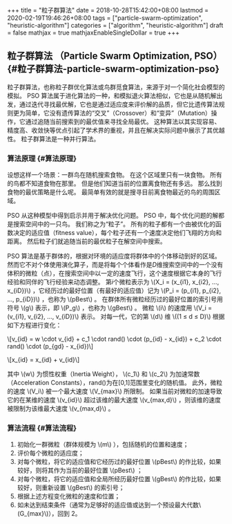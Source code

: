 +++
title = "粒子群算法"
date = 2018-10-28T15:42:00+08:00
lastmod = 2020-02-19T19:46:26+08:00
tags = ["particle-swarm-optimization", "heuristic-algorithm"]
categories = ["algorithm", "heuristic-algorithm"]
draft = false
mathjax = true
mathjaxEnableSingleDollar = true
+++

## 粒子群算法 （Particle Swarm Optimization, PSO） {#粒子群算法-particle-swarm-optimization-pso}

粒子群算法，也称粒子群优化算法或鸟群觅食算法，来源于对一个简化社会模型的模拟。
PSO 算法属于进化算法的一种，和模拟退火算法相似，它也是从随机解出发，通过迭代寻找最优解，它也是通过适应度来评价解的品质，但它比遗传算法规则更为简单，它没有遗传算法的“交叉”（Crossover）和“变异”（Mutation）操作，它通过追随当前搜索到的最优值来寻找全局最优。
这种算法以其实现容易、精度高、收敛快等优点引起了学术界的重视，并且在解决实际问题中展示了其优越性。
粒子群算法是一种并行算法。

<!--more-->


### 算法原理 {#算法原理}

设想这样一个场景：一群鸟在随机搜索食物。
在这个区域里只有一块食物。
所有的鸟都不知道食物在那里。
但是他们知道当前的位置离食物还有多远。
那么找到食物的最优策略是什么呢。
最简单有效的就是搜寻目前离食物最近的鸟的周围区域。

PSO 从这种模型中得到启示并用于解决优化问题。
PSO 中，每个优化问题的解都是搜索空间中的一只鸟。
我们称之为“粒子”。
所有的粒子都有一个由被优化的函数决定的适应值（fitness value），每个粒子还有一个速度决定他们飞翔的方向和距离。
然后粒子们就追随当前的最优粒子在解空间中搜索。

PSO 算法是基于群体的，根据对环境的适应度将群体中的个体移动到好的区域。
然而它不对个体使用演化算子，而是将每个个体看作是$D$维搜索空间中的一个没有体积的微粒（点），在搜索空间中以一定的速度飞行，这个速度根据它本身的飞行经验和同伴的飞行经验来动态调整。
第$i$个微粒表示为 \\(X\_i = (x\_{i1}, x\_{i2}, ..., x\_{iD})\\) ，它经历过的最好位置（有最好的适应值）记为 \\(P\_i = (p\_{i1}, p\_{i2}, ..., p\_{iD})\\) ，也称为 \\(pBest\\) 。
在群体所有微粒经历过的最好位置的索引号用符号 \\(g\\) 表示，即 \\(P\_g\\) ，也称为 \\(gBest\\) 。
微粒 \\(i\\) 的速度用 \\(V\_i = (v\_{i1}, v\_{i2}, ..., v\_{iD})\\) 表示。
对每一代，它的第 \\(d\\) 维 \\((1 ≤ d ≤ D)\\) 根据如下方程进行变化：

\\[v\_{id} = w \cdot v\_{id} + c\_1 \cdot rand() \cdot (p\_{id} - x\_{id}) + c\_2 \cdot rand() \cdot (p\_{gd} - x\_{id})\\]

\\[x\_{id} = x\_{id} + v\_{id}\\]

其中 \\(w\\) 为惯性权重（Inertia Weight）， \\(c\_1\\) 和 \\(c\_2\\) 为加速常数（Acceleration Constants），rand()为在[0,1]范围里变化的随机值。
此外，微粒的速度 \\(V\_i\\) 被一个最大速度 \\(V\_{max}\\) 所限制。
如果当前对微粒的加速导致它的在某维的速度 \\(v\_{id}\\) 超过该维的最大速度 \\(v\_{max,d}\\) ，则该维的速度被限制为该维最大速度 \\(v\_{max,d}\\) 。


### 算法流程 {#算法流程}

1.  初始化一群微粒（群体规模为 \\(m\\) ），包括随机的位置和速度；
2.  评价每个微粒的适应度；
3.  对每个微粒，将它的适应值和它经历过的最好位置 \\(pBest\\) 的作比较，如果较好，则将其作为当前的最好位置 \\(pBest\\) ；
4.  对每个微粒，将它的适应值和全局所经历最好位置 \\(gBest\\) 的作比较，如果较好，则重新设置 \\(gBest\\) 的索引号；
5.  根据上述方程变化微粒的速度和位置；
6.  如未达到结束条件（通常为足够好的适应值或达到一个预设最大代数\\(G\_{max}\\)），回到 2。
